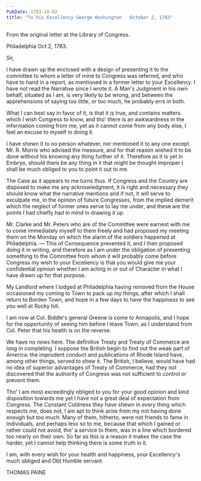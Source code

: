 ```yaml
---
PubDate: 1783-10-02
title: "To his Excellency George Washington   October 2, 1783"
---
```


   From the original letter at the Library of Congress.
   
   Philadelphia Oct 2, 1783.

   Sir,

   I have drawn up the enclosed with a design of presenting it to the
   committee to whom a letter of mine to Congress was referred, and who have
   to hand in a report, as mentioned in a former letter to your Excellency. I
   have not read the Narrative since I wrote it. A Man's Judgment in his own
   behalf, situated as I am, is very likely to be wrong, and between the
   apprehensions of saying too little, or too much, he probably errs in both.

   What I can best say in favor of it, is that it is true, and contains
   matters which I wish Congress to know, and tho' there is an awkwardness
   in the information coming from me, yet as it cannot come from any body
   else, I feel an excuse to myself in doing it.

   I have shewn it to no person whatever, nor mentioned it to any one except
   Mr. R. Morris who advised the measure, and for that reason wished it
   to be done without his knowing any thing further of it. Therefore as it is
   yet in Embryo, should there be any thing in it that might be thought
   improper I shall be much obliged to you to point it out to me.

   The Case as it appears to me turns thus. If Congress and the Country are
   disposed to make me any acknowledgment, it is right and necessary they
   should know what the narrative mentions and if not, it will serve to
   exculpate me, in the opinion of future Congresses, from the implied
   demerit which the neglect of former ones serve to lay me under, and these
   are the points I had chiefly had in mind in drawing it up.

   Mr. Clarke and Mr. Peters who are of the Committee were earnest with me to
   come immediately myself to them freely and had proposed my meeting them on
   the Monday on which the alarm of the soldiers happened at Philadelphia. &mdash; 
   This of Consequence prevented it, and I then proposed doing it in writing,
   and therefore as I am under the obligation of presenting something to the
   Committee from whom it will probably come before Congress my wish to your
   Excellency is that you would give me your confidential opinion whether I
   am acting in or out of Character in what I have drawn up for that purpose.

   My Landlord where I lodged at Philadelphia having removed from the House
   occasioned my coming to Town to pack up my things, after which I shall
   return to Borden Town, and hope in a few days to have the happiness to see
   you well at Rocky hill.

   I am now at Col. Biddle's general Greene is come to Annapolis, and I hope
   for the opportunity of seeing him before I leave Town, as I understand
   from Col. Peter that his health is on the reverse.

   We have no news here. The definitive Treaty and Treaty of Commerce are
   long in completing. I suppose the British begin to find out the weak part
   of America: the imprudent conduct and publications of Rhode Island have,
   among other things, served to shew it. The British, I believe, would have
   had no idea of superior advantages of Treaty of Commerce, had they not
   discovered that the authority of Congress was not sufficient to control or
   prevent them.

   Tho' I am most exceedingly obliged to you for your good opinion and kind
   disposition towards me yet I have not a great deal of expectation from
   Congress. The Constant Coldness they have shewn in every thing which
   respects me, does not, I am apt to think arise from my not having done
   enough but too much. Many of them, hitherto, were not friends to fame in
   Individuals, and perhaps less so to me, because that which I gained or
   rather could not avoid, tho' a service to them, was in a line which
   bordered too nearly on their own. So far as this is a reason it makes the
   case the harder, yet I cannot help thinking there is some truth in it.

   I am, with every wish for your health and happiness, your Excellency's much
   obliged and Obt Humble servant

   THOMAS PAINE
